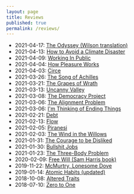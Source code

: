 ```yaml
---
layout: page
title: Reviews
published: true
permalink: /reviews/
---
```


* 2021-04-17: <a id="homer-odyssey" class="internal-link" href="/homer-odyssey/">The Odyssey (Wilson translation)</a>
* 2021-04-13: <a id="gates-climate-disaster" class="internal-link" href="/gates-climate-disaster/">How to Avoid a Climate Disaster</a>
* 2021-04-09: <a id="eghbal-working-in-public" class="internal-link" href="/eghbal-working-in-public/">Working In Public</a>
* 2021-04-04: <a id="bloom-how-pleasure-works" class="internal-link" href="/bloom-how-pleasure-works/">How Pleasure Works</a>
* 2021-04-03: <a id="miller-circe" class="internal-link" href="/miller-circe/">Circe</a>
* 2021-03-26: <a id="miller-song-of-achilles" class="internal-link" href="/miller-song-of-achilles/">The Song of Achilles</a>
* 2021-03-21: <a id="steinbeck-grapes-of-wrath" class="internal-link" href="/steinbeck-grapes-of-wrath/">The Grapes of Wrath</a>
* 2021-03-13: <a id="wiener-uncanny-valley" class="internal-link" href="/wiener-uncanny-valley/">Uncanny Valley</a>
* 2021-03-08: <a id="graeber-democracy-project" class="internal-link" href="/graeber-democracy-project/">The Democracy Project</a>
* 2021-03-06: <a id="christian-alignment-problem" class="internal-link" href="/christian-alignment-problem/">The Alignment Problem</a>
* 2021-03-06: <a id="reid-ending-things" class="internal-link" href="/reid-ending-things/">I'm Thinking of Ending Things</a>
* 2021-02-21: <a id="graeber-debt" class="internal-link" href="/graeber-debt/">Debt</a>
* 2021-02-13: <a id="csikszentmihalyi-flow" class="internal-link" href="/csikszentmihalyi-flow/">Flow</a>
* 2021-02-05: <a id="clarke-piranesi" class="internal-link" href="/clarke-piranesi/">Piranesi</a>
* 2021-02-03: <a id="grahame-wind-in-the-willows" class="internal-link" href="/grahame-wind-in-the-willows/">The Wind in the Willows</a>
* 2021-01-31: <a id="kishimi-koga-courage" class="internal-link" href="/kishimi-koga-courage/">The Courage to be Disliked</a>
* 2021-01-30: <a id="graeber-bullshit-jobs" class="internal-link" href="/graeber-bullshit-jobs/">Bullshit Jobs</a>
* 2021-01-23: <a id="cixin-three-body-problem" class="internal-link" href="/cixin-three-body-problem/">The Three-Body Problem</a>
* 2020-02-09: <a id="harris-free-will" class="internal-link" href="/harris-free-will/">Free Will (Sam Harris book)</a>
* 2019-11-22: <a id="mcmurtry-lonesome-dove" class="internal-link" href="/mcmurtry-lonesome-dove/">McMurtry, Lonesome Dove</a>
* 2019-01-14: <a id="clear-atomic-habits" class="internal-link" href="/clear-atomic-habits/">Atomic Habits (updated)</a>
* 2018-10-08: <a id="goleman-and-davidson-altered-traits" class="internal-link" href="/goleman-and-davidson-altered-traits/">Altered Traits</a>
* 2018-07-10: <a id="thiel-zero-to-one" class="internal-link" href="/thiel-zero-to-one/">Zero to One</a>
